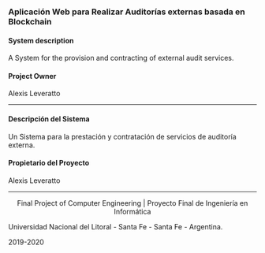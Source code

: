 ### Aplicación Web para Realizar Auditorías externas basada en Blockchain

#### System description

A System for the provision and contracting of external audit services.

#### Project Owner
Alexis Leveratto

------
#### Descripción del Sistema

Un Sistema para la prestación y contratación de servicios de auditoría externa.

#### Propietario del Proyecto
Alexis Leveratto

------
<p align="center">
Final Project of Computer Engineering | Proyecto Final de Ingeniería en Informática

Universidad Nacional del Litoral - Santa Fe - Santa Fe - Argentina.

2019-2020
</p>